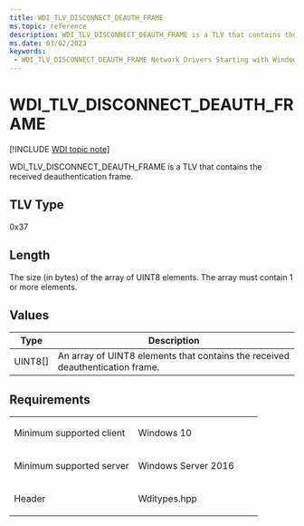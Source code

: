 ```yaml
---
title: WDI_TLV_DISCONNECT_DEAUTH_FRAME
ms.topic: reference
description: WDI_TLV_DISCONNECT_DEAUTH_FRAME is a TLV that contains the received deauthentication frame.
ms.date: 03/02/2023
keywords:
 - WDI_TLV_DISCONNECT_DEAUTH_FRAME Network Drivers Starting with Windows Vista
---
```


# WDI\_TLV\_DISCONNECT\_DEAUTH\_FRAME

[!INCLUDE [WDI topic note](../includes/wdi-version-warning.md)]


WDI\_TLV\_DISCONNECT\_DEAUTH\_FRAME is a TLV that contains the received deauthentication frame.

## TLV Type


0x37

## Length


The size (in bytes) of the array of UINT8 elements. The array must contain 1 or more elements.

## Values


| Type      | Description                                                                   |
|-----------|-------------------------------------------------------------------------------|
| UINT8\[\] | An array of UINT8 elements that contains the received deauthentication frame. |

 

## Requirements

<table>
<colgroup>
<col width="50%" />
<col width="50%" />
</colgroup>
<tbody>
<tr class="odd">
<td><p>Minimum supported client</p></td>
<td><p>Windows 10</p></td>
</tr>
<tr class="even">
<td><p>Minimum supported server</p></td>
<td><p>Windows Server 2016</p></td>
</tr>
<tr class="odd">
<td><p>Header</p></td>
<td>Wditypes.hpp</td>
</tr>
</tbody>
</table>

 

 




